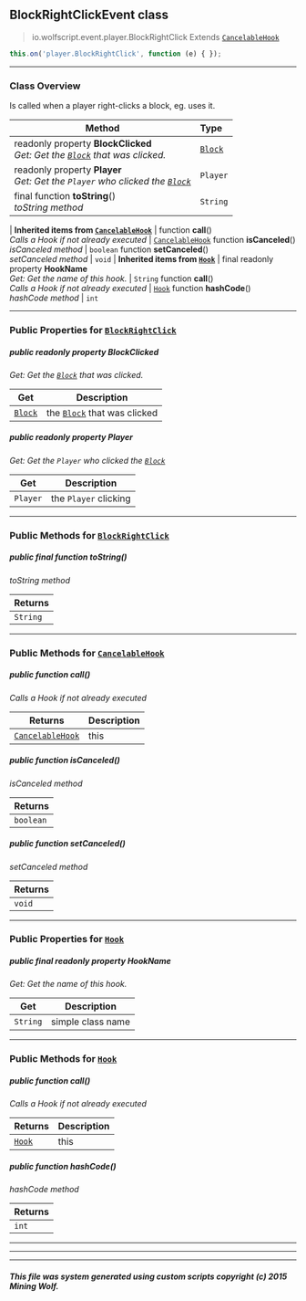 ## BlockRightClickEvent __class__

>io.wolfscript.event.player.BlockRightClick
>Extends [`CancelableHook`](../../hook/CancelableHook.md)
``` javascript
this.on('player.BlockRightClick', function (e) { });
```


---

### Class Overview

Is called when a player right-clicks a block, eg. uses it.

Method | Type   
--- | :--- 
 readonly property __BlockClicked__ <br> _Get: Get the [`Block`](../../api/world/blocks/Block.md) that was clicked._ | [`Block`](../../api/world/blocks/Block.md)
 readonly property __Player__ <br> _Get: Get the `Player` who clicked the [`Block`](../../api/world/blocks/Block.md)_ | `Player`
final function __toString__() <br> _toString method_ | `String`
 |
__Inherited items from [`CancelableHook`](../../hook/CancelableHook.md)__ |
 function __call__() <br> _Calls a Hook if not already executed_ | [`CancelableHook`](../../hook/CancelableHook.md)
 function __isCanceled__() <br> _isCanceled method_ | `boolean`
 function __setCanceled__() <br> _setCanceled method_ | `void`
 |
__Inherited items from [`Hook`](../../hook/Hook.md)__ |
final readonly property __HookName__ <br> _Get: Get the name of this hook._ | `String`
 function __call__() <br> _Calls a Hook if not already executed_ | [`Hook`](../../hook/Hook.md)
 function __hashCode__() <br> _hashCode method_ | `int`







---


### Public Properties for [`BlockRightClick`](BlockRightClick.md)

##### <a id='blockclicked'></a>public  readonly property __BlockClicked__

_Get: Get the [`Block`](../../api/world/blocks/Block.md) that was clicked._

Get | Description
--- | --- 
[`Block`](../../api/world/blocks/Block.md) | the [`Block`](../../api/world/blocks/Block.md) that was clicked



##### <a id='player'></a>public  readonly property __Player__

_Get: Get the `Player` who clicked the [`Block`](../../api/world/blocks/Block.md)_

Get | Description
--- | --- 
`Player` | the `Player` clicking



---

### Public Methods for [`BlockRightClick`](BlockRightClick.md)

##### <a id='tostring'></a>public final function __toString__()

_toString method_

Returns | 
--- | 
`String` |


---

### Public Methods for [`CancelableHook`](../../hook/CancelableHook.md)

##### <a id='call'></a>public  function __call__()

_Calls a Hook if not already executed_

Returns | Description
--- | --- 
[`CancelableHook`](../../hook/CancelableHook.md) | this


##### <a id='iscanceled'></a>public  function __isCanceled__()

_isCanceled method_

Returns | 
--- | 
`boolean` |


##### <a id='setcanceled'></a>public  function __setCanceled__()

_setCanceled method_

Returns | 
--- | 
`void` |


---

### Public Properties for [`Hook`](../../hook/Hook.md)

##### <a id='hookname'></a>public final readonly property __HookName__

_Get: Get the name of this hook._

Get | Description
--- | --- 
`String` | simple class name



---

### Public Methods for [`Hook`](../../hook/Hook.md)

##### <a id='call'></a>public  function __call__()

_Calls a Hook if not already executed_

Returns | Description
--- | --- 
[`Hook`](../../hook/Hook.md) | this


##### <a id='hashcode'></a>public  function __hashCode__()

_hashCode method_

Returns | 
--- | 
`int` |


---


---


---


##### This file was system generated using custom scripts copyright (c) 2015 Mining Wolf.
	

